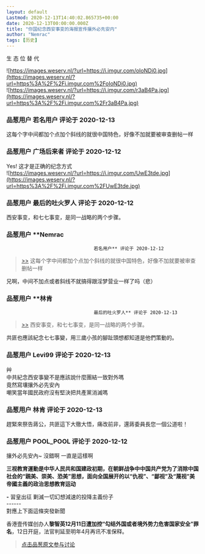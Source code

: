 ```yaml
---
layout: default
Lastmod: 2020-12-13T14:40:02.865735+00:00
date: 2020-12-13T00:00:00.000Z
title: "你国纪念西安事变的海报宣传攘外必先安内"
author: "Nemrac"
tags: [历史]
---
```


生 态 位 替 代  
  
  
![https://images.weserv.nl/?url=https://i.imgur.com/oIoNDi0.jpg](https://images.weserv.nl/?url=https%3A%2F%2Fi.imgur.com%2FoIoNDi0.jpg)  
![https://images.weserv.nl/?url=https://i.imgur.com/r3aB4Pa.jpg](https://images.weserv.nl/?url=https%3A%2F%2Fi.imgur.com%2Fr3aB4Pa.jpg)

            
### 品葱用户 **若名用户** 评论于 2020-12-13
        
这每个字中间都加个点加个斜线的就很中国特色，好像不加就要被审查删帖一样
        


            
### 品葱用户 **广场后来者** 评论于 2020-12-12
        
Yes! 这才是正确的纪念方式  
![https://images.weserv.nl/?url=https://i.imgur.com/UwE3tde.jpg](https://images.weserv.nl/?url=https%3A%2F%2Fi.imgur.com%2FUwE3tde.jpg)
        


            
### 品葱用户 **最后的吐火罗人** 评论于 2020-12-12
        
西安事变，和七七事变，是同一战略的两个步骤。
        


            
### 品葱用户 **Nemrac				
									若名用户** 评论于 2020-12-12
        
> [\>>]( "/article/item_id-563070#") 这每个字中间都加个点加个斜线的就很中国特色，好像不加就要被审查删帖一样

  
兄啊，中间不加点或者斜线不就搞得跟淫梦营业一样了吗（悲）
        


            
### 品葱用户 **林肯				
									最后的吐火罗人** 评论于 2020-12-13
        
> [\>>]( "/article/item_id-563072#") 西安事变，和七七事变，是同一战略的两个步骤。

  
  
共匪也應該紀念七七事變，用三歲小孩的腳趾頭想都知道是他們策動的。
        


            
### 品葱用户 **Levi99** 评论于 2020-12-13
        
艸  
中共紀念西安事變不是應該說什麼團結一致對外嗎  
竟然寫壤攘外必先安內  
嘲笑當年國民政府沒有堅決把共產黨消滅嗎
        


            
### 品葱用户 **林肯** 评论于 2020-12-13
        
趕緊來祭告蔣公，共匪這下大徹大悟，痛改前非，還蔣委員長您一個公道啦！
        


            
### 品葱用户 **POOL_POOL** 评论于 2020-12-12
        
攘外必先安內~ 沒錯啊 一直是這樣啊   
  
**三视教育運動是中华人民共和国建政初期，在朝鲜战争中中国共产党为了消除中国社会的“親美、崇美、恐美”思想，面向全国展开的以“仇视”、“鄙视”及“蔑视”美帝國主義的政治思想教育运动**  
  
**\-** 習皇出征 剿滅一切幻想減速的投降主義份子  
\------  
對應上下面這條突發新聞  
  
香港壹传媒创办人**黎智英12月11日遭加控“勾结外国或者境外势力危害国家安全”罪名**，12日开庭，法官判延至明年4月再讯不准保释。
        






> [点击品葱原文参与讨论](https://pincong.rocks/article/27357)

